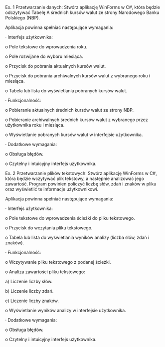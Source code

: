 Ex. 1 Przetwarzanie danych: Stwórz aplikację WinForms w C#, która będzie odczytywać Tabelę A średnich kursów walut ze strony Narodowego Banku Polskiego (NBP).


Aplikacja powinna spełniać następujące wymagania:

· Interfejs użytkownika:

o Pole tekstowe do wprowadzenia roku.

o Pole rozwijane do wyboru miesiąca.

o Przycisk do pobrania aktualnych kursów walut.

o Przycisk do pobrania archiwalnych kursów walut z wybranego roku i miesiąca.

o Tabela lub lista do wyświetlania pobranych kursów walut.

· Funkcjonalność:

o Pobieranie aktualnych średnich kursów walut ze strony NBP.

o Pobieranie archiwalnych średnich kursów walut z wybranego przez użytkownika roku i miesiąca.

o Wyświetlanie pobranych kursów walut w interfejsie użytkownika.

· Dodatkowe wymagania:

o Obsługa błędów.

o Czytelny i intuicyjny interfejs użytkownika.

Ex. 2 Przetwarzanie plików tekstowych: Stwórz aplikację WinForms w C#, która będzie wczytywać plik tekstowy, a następnie analizować jego zawartość. Program powinien policzyć liczbę słów, zdań i znaków w pliku oraz wyświetlić te informacje użytkownikowi.

Aplikacja powinna spełniać następujące wymagania:

· Interfejs użytkownika:

o Pole tekstowe do wprowadzenia ścieżki do pliku tekstowego.

o Przycisk do wczytania pliku tekstowego.

o Tabela lub lista do wyświetlania wyników analizy (liczba słów, zdań i znaków).

· Funkcjonalność:

o Wczytywanie pliku tekstowego z podanej ścieżki.

o Analiza zawartości pliku tekstowego:

a) Liczenie liczby słów.

b) Liczenie liczby zdań.

c) Liczenie liczby znaków.

o Wyświetlanie wyników analizy w interfejsie użytkownika.

· Dodatkowe wymagania:

o Obsługa błędów.

o Czytelny i intuicyjny interfejs użytkownika.
